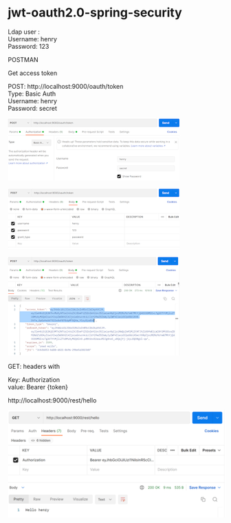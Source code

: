 # jwt-oauth2.0-spring-security

Ldap user : <br />
Username: henry <br />
Password: 123 <br />

POSTMAN <br />

Get access token  <br />

POST: http://localhost:9000/oauth/token <br />
Type: Basic Auth <br />
Username: henry <br />
Password: secret <br />

![alt text](https://github.com/HenryXiloj/jwt-oauth2.0-spring-security/blob/master/kotlin1.PNG?raw=true)

![alt text](https://github.com/HenryXiloj/jwt-oauth2.0-spring-security/blob/master/kotlin2.PNG?raw=true)

![alt text](https://github.com/HenryXiloj/jwt-oauth2.0-spring-security/blob/master/kotlin3.PNG?raw=true)

GET: headers with   <br />

Key: Authorization  <br />
value:  Bearer {token} <br />

http://localhost:9000/rest/hello <br />

![alt text](https://github.com/HenryXiloj/jwt-oauth2.0-spring-security/blob/master/kotlin4.PNG?raw=true)










